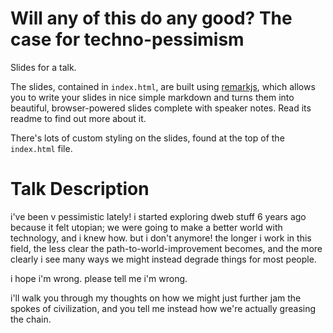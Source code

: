 Will any of this do any good? The case for techno-pessimism
===========================

Slides for a talk.

The slides, contained in `index.html`, are built using [remarkjs](https://github.com/gnab/remark), which allows you to write your slides in nice simple markdown and turns them into beautiful, browser-powered slides complete with speaker notes. Read its readme to find out more about it.

There's lots of custom styling on the slides, found at the top of the `index.html` file.


Talk Description
================

i've been v pessimistic lately! i started exploring dweb stuff 6 years ago because it felt utopian; we were going to make a better world with technology, and i knew how. but i don't anymore! the longer i work in this field, the less clear the path-to-world-improvement becomes, and the more clearly i see many ways we might instead degrade things for most people.

i hope i'm wrong. please tell me i'm wrong.

i'll walk you through my thoughts on how we might just further jam the spokes of civilization, and you tell me instead how we're actually greasing the chain.

